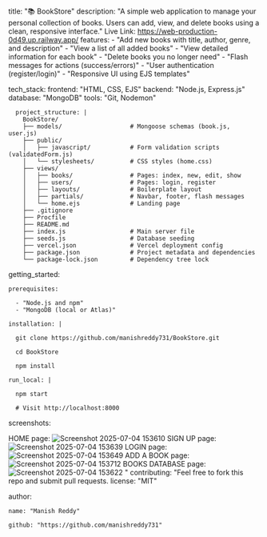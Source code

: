   title: "📚 BookStore"
  description: "A simple web application to manage your personal collection of books. Users can add, view, and delete books using a clean, responsive interface."
  Live Link: https://web-production-0d49.up.railway.app/
  features:
    - "Add new books with title, author, genre, and description"
    - "View a list of all added books"
    - "View detailed information for each book"
    - "Delete books you no longer need"
    - "Flash messages for actions (success/errors)"
    - "User authentication (register/login)"
    - "Responsive UI using EJS templates"

  tech_stack:
    frontend: "HTML, CSS, EJS"
    backend: "Node.js, Express.js"
    database: "MongoDB"
    tools: "Git, Nodemon"
```
  project_structure: |
    BookStore/
    ├── models/                   # Mongoose schemas (book.js, user.js)
    ├── public/
    │   ├── javascript/           # Form validation scripts (validatedForm.js)
    │   └── stylesheets/          # CSS styles (home.css)
    ├── views/
    │   ├── books/                # Pages: index, new, edit, show
    │   ├── users/                # Pages: login, register
    │   ├── layouts/              # Boilerplate layout
    │   ├── partials/             # Navbar, footer, flash messages
    │   └── home.ejs              # Landing page
    ├── .gitignore
    ├── Procfile
    ├── README.md
    ├── index.js                  # Main server file
    ├── seeds.js                  # Database seeding
    ├── vercel.json               # Vercel deployment config
    ├── package.json              # Project metadata and dependencies
    └── package-lock.json         # Dependency tree lock
```
  getting_started:
  
    prerequisites:
    
      - "Node.js and npm"
      - "MongoDB (local or Atlas)"
      
    installation: |
    
      git clone https://github.com/manishreddy731/BookStore.git
      
      cd BookStore
      
      npm install
      
    run_local: |
    
      npm start
      
      # Visit http://localhost:8000  
screenshots:
  
HOME page:
![Screenshot 2025-07-04 153610](https://github.com/user-attachments/assets/02ab3d65-2c4e-4547-98a2-673da69a4d36)
SIGN UP page:
![Screenshot 2025-07-04 153639](https://github.com/user-attachments/assets/afe81f7a-a969-4db1-ba26-0ee782f4646b)
LOGIN page:
![Screenshot 2025-07-04 153649](https://github.com/user-attachments/assets/6f9b5036-1407-47f7-8de9-9361c722ab32)
ADD A BOOK page:
![Screenshot 2025-07-04 153712](https://github.com/user-attachments/assets/68cd22c4-2f9c-45f2-9081-158143863011)
BOOKS DATABASE page:
![Screenshot 2025-07-04 153622](https://github.com/user-attachments/assets/4876ca0f-0888-4db8-b950-d65550a29997)
"
contributing: "Feel free to fork this repo and submit pull requests.
  license: "MIT"

  author:
  
    name: "Manish Reddy"
    
    github: "https://github.com/manishreddy731"

